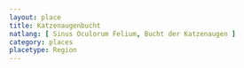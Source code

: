 ```yaml
---
layout: place
title: Katzenaugenbucht
natlang: [ Sinus Oculorum Felium, Bucht der Katzenaugen ]
category: places
placetype: Region
---
```

